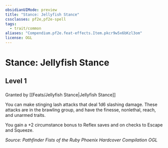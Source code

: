 ```yaml
---
obsidianUIMode: preview
title: "Stance: Jellyfish Stance"
cssclasses: pf2e,pf2e-spell
tags:
  - trait/common
aliases: "Compendium.pf2e.feat-effects.Item.pkcr9w5x6bKzl3om"
license: OGL
---
```

# Stance: Jellyfish Stance
## Level 1
### 






Granted by [[Feats/Jellyfish Stance|Jellyfish Stance]]

You can make stinging lash attacks that deal 1d6 slashing damage. These attacks are in the brawling group, and have the finesse, nonlethal, reach, and unarmed traits.

You gain a +2 circumstance bonus to Reflex saves and on checks to Escape and Squeeze.

*Source: Pathfinder Fists of the Ruby Phoenix Hardcover Compilation*
*OGL*